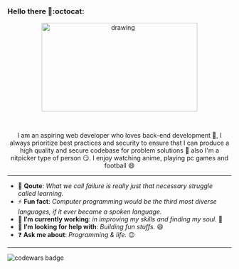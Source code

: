 ### Hello there 👋:octocat:



<p align="center">
  <img src="https://octodex.github.com/images/nyantocat.gif" alt="drawing" width="350" height="200"/>
</p>

<br>

<p align="center">
I am an aspiring web developer who loves back-end development 💪, I always prioritize best practices and security to ensure that I can produce a high quality and secure codebase for problem solutions 🥰 also I'm a nitpicker type of person 😏. I enjoy watching anime, playing pc games and football 😄
<p>

<hr>

- :muscle: **Qoute**: _What we call failure is really just that necessary struggle called learning._
- :zap: **Fun fact**: _Computer programming would be the third most diverse languages, if it ever became a spoken language._
- :telescope: **I’m currently working**: _in improving my skills and finding my soul._ 🥅
- :two_men_holding_hands: **I’m looking for help with**: _Building fun stuffs._ 😄
- :question: **Ask me about**: _Programming & life._ 😉

<hr />

<img src="https://www.codewars.com/users/angeloarcillas64/badges/large" alt="codewars badge" />
